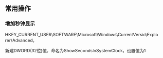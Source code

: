 ## 常用操作

### 增加秒钟显示

HKEY_CURRENT_USER\SOFTWARE\Microsoft\Windows\CurrentVersio\Explorer\Advanced，

新建DWORD(32位)值，命名为ShowSecondsInSystemClock，设置值为1

